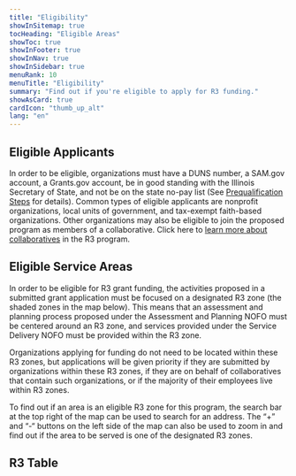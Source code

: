 ```yaml
---
title: "Eligibility"
showInSitemap: true
tocHeading: "Eligible Areas"
showToc: true
showInFooter: true
showInNav: true
showInSidebar: true
menuRank: 10
menuTitle: "Eligibility"
summary: "Find out if you're eligible to apply for R3 funding."
showAsCard: true
cardIcon: "thumb_up_alt"
lang: "en"
---
```


## Eligible Applicants

In order to be eligible, organizations must have a DUNS number, a SAM.gov account, a Grants.gov account, be in good standing with the Illinois Secretary of State, and not be on the state no-pay list (See [Prequalification Steps](https://r3.illinois.gov/resources/) for details). Common types of eligible applicants are nonprofit organizations, local units of government, and tax-exempt faith-based organizations. Other organizations may also be eligible to join the proposed program as members of a collaborative. Click here to [learn more about collaboratives](/collaboratives) in the R3 program.

## Eligible Service Areas

In order to be eligible for R3 grant funding, the activities proposed in a submitted grant application must be focused on a designated R3 zone (the shaded zones in the map below). This means that an assessment and planning process proposed under the Assessment and Planning NOFO must be centered around an R3 zone, and services provided under the Service Delivery NOFO must be provided within the R3 zone.

Organizations applying for funding do not need to be located within these R3 zones, but applications will be given priority if they are submitted by organizations within these R3 zones, if they are on behalf of collaboratives that contain such organizations, or if the majority of their employees live within R3 zones.

To find out if an area is an eligible R3 zone for this program, the search bar at the top right of the map can be used to search for an address. The “+” and “-“ buttons on the left side of the map can also be used to zoom in and find out if the area to be served is one of the designated R3 zones.

<MapCensusTracts></MapCensusTracts>

## R3 Table

<TableCensus></TableCensus>
